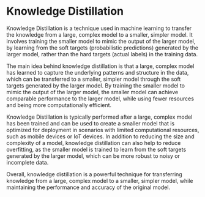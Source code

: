 # Knowledge Distillation

Knowledge Distillation is a technique used in machine learning to transfer the knowledge from a large, complex model to a smaller, simpler model. It involves training the smaller model to mimic the output of the larger model, by learning from the soft targets (probabilistic predictions) generated by the larger model, rather than the hard targets (actual labels) in the training data.

The main idea behind knowledge distillation is that a large, complex model has learned to capture the underlying patterns and structure in the data, which can be transferred to a smaller, simpler model through the soft targets generated by the larger model. By training the smaller model to mimic the output of the larger model, the smaller model can achieve comparable performance to the larger model, while using fewer resources and being more computationally efficient.

Knowledge Distillation is typically performed after a large, complex model has been trained and can be used to create a smaller model that is optimized for deployment in scenarios with limited computational resources, such as mobile devices or IoT devices. In addition to reducing the size and complexity of a model, knowledge distillation can also help to reduce overfitting, as the smaller model is trained to learn from the soft targets generated by the larger model, which can be more robust to noisy or incomplete data.

Overall, knowledge distillation is a powerful technique for transferring knowledge from a large, complex model to a smaller, simpler model, while maintaining the performance and accuracy of the original model.
